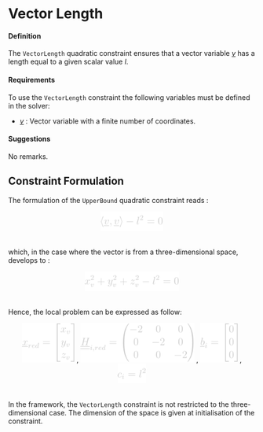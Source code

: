 # Vector Length

#### Definition

The `VectorLength` quadratic constraint ensures that a vector variable <em><span style="text-decoration : underline">v</span></em> has a length equal to a given scalar value <em>l</em>.

#### Requirements

To use the `VectorLength` constraint the following variables must be defined in the solver:
- <em><span style="text-decoration : underline">v</span></em> : Vector variable with a finite number of coordinates.

#### Suggestions

No remarks.

## Constraint Formulation

The formulation of the `UpperBound` quadratic constraint reads :

<center>
  <img src="../../Images/GuidedProjection/QuadraticConstraintTypes/VectorLength/VectorLength-Formulation.svg" alt="Formulation of the VectorLength constraint" height="40"/>
  <!-- Raw LaTeX : \left < \underline{v} , \underline{v} \right > - l^{2} = 0 -->
  <br></br>
</center>

which, in the case where the vector is from a three-dimensional space, develops to :

<center>
  <img src="../../Images/GuidedProjection/QuadraticConstraintTypes/VectorLength/VectorLength-Developed.svg" alt="Developed formulation of the VectorLength constraint" height="40"/>
  <!-- Raw LaTeX : x_{v}^{2} + y_{v}^{2} + z_{v}^{2} - l^{2} = 0 -->
  <br></br>
</center>

Hence, the local problem can be expressed as follow:

<center>
  <img src="../../Images/GuidedProjection/QuadraticConstraintTypes/VectorLength/VectorLength-xReduced.svg" alt="Reduced vector x for the VectorLength constraint" height="80"/>
  <!-- Raw LaTeX : \underline{x}_{red} = \begin{bmatrix} x_{v} \\ y_{v} \\ z_{v} \\ \end{bmatrix}  -->
  ,
  <img src="../../Images/GuidedProjection/QuadraticConstraintTypes/VectorLength/VectorLength-Hi.svg" alt="Quadratic part of the VectorLength constraint" height="80"/>
  <!-- Raw LaTeX : \underline{\underline{H}}_{i,red} = \begin{pmatrix} -2 & 0 & 0 \\ 0 & -2 & 0 \\ 0 & 0 & -2 \\ \end{pmatrix} -->
  ,
  <img src="../../Images/GuidedProjection/QuadraticConstraintTypes/VectorLength/VectorLength-bi.svg" alt="Linear part of the VectorLength constraint" height="80"/>
  <!-- Raw LaTeX : \underline{b}_{i} = \begin{bmatrix} 0 \\ 0 \\ 0 \\ \end{bmatrix} -->
  ,
  <img src="../../Images/GuidedProjection/QuadraticConstraintTypes/VectorLength/VectorLength-ci.svg" alt="Constant part of the VectorLength constraint" height="40"/>
  <!-- Raw LaTeX : c_{i} = l^{2} -->
  <br></br>
</center>

In the framework, the `VectorLength` constraint is not restricted to the three-dimensional case. The dimension of the space is given at initialisation of the constraint.
